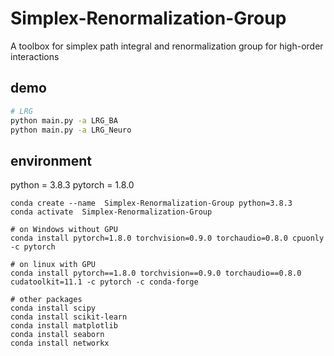 # Simplex-Renormalization-Group

A toolbox for simplex path integral and renormalization group for high-order interactions

## demo

```bash
# LRG
python main.py -a LRG_BA
python main.py -a LRG_Neuro
```

## environment

python = 3.8.3
pytorch = 1.8.0

```
conda create --name  Simplex-Renormalization-Group python=3.8.3
conda activate  Simplex-Renormalization-Group

# on Windows without GPU
conda install pytorch=1.8.0 torchvision=0.9.0 torchaudio=0.8.0 cpuonly -c pytorch

# on linux with GPU
conda install pytorch==1.8.0 torchvision==0.9.0 torchaudio==0.8.0 cudatoolkit=11.1 -c pytorch -c conda-forge

# other packages
conda install scipy
conda install scikit-learn
conda install matplotlib
conda install seaborn
conda install networkx
```
